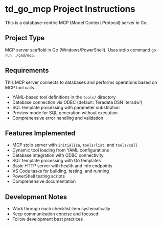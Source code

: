 # td_go_mcp Project Instructions

This is a database-centric MCP (Model Context Protocol) server in Go.

## Project Type
MCP server scaffold in Go (Windows/PowerShell). Uses stdio command `go run ./cmd/mcp`.

## Requirements
This MCP server connects to databases and performs operations based on MCP tool calls.
- YAML-based tool definitions in the `tools/` directory
- Database connection via ODBC (default: Teradata DSN 'teradw')  
- SQL template processing with parameter substitution
- Preview mode for SQL generation without execution
- Comprehensive error handling and validation

## Features Implemented
- MCP stdio server with `initialize`, `tools/list`, and `tools/call`
- Dynamic tool loading from YAML configurations
- Database integration with ODBC connectivity
- SQL template processing with Go templates
- Basic HTTP server with health and info endpoints
- VS Code tasks for building, testing, and running
- PowerShell testing scripts
- Comprehensive documentation

## Development Notes
- Work through each checklist item systematically
- Keep communication concise and focused
- Follow development best practices
